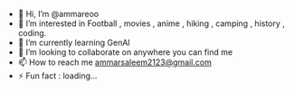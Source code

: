 - 👋 Hi, I’m @ammareoo
- 👀 I’m interested in Football , movies , anime , hiking , camping , history , coding.
- 🌱 I’m currently learning GenAI
- 💞️ I’m looking to collaborate on anywhere you can find me
- 📫 How to reach me ammarsaleem2123@gmail.com
- ⚡ Fun fact : loading... 

<!---
ammareoo/ammareoo is a ✨ special ✨ repository because its `README.md` (this file) appears on your GitHub profile.
You can click the Preview link to take a look at your changes.
--->
